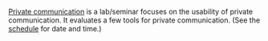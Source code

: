 [Private communication][pricomlab] is a lab/seminar focuses on the usability of 
private communication. It evaluates a few tools for private communication. (See 
the [schedule][schedule] for date and time.)

[pricomlab]: https://ver.miun.se/courses/security/dasak/pricomlab.pdf
[schedule]: https://miun.se/schema

